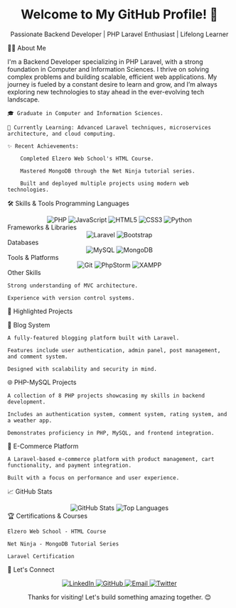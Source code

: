 <div align="center"> <h1>Welcome to My GitHub Profile! 🚀</h1> <p>Passionate Backend Developer | PHP Laravel Enthusiast | Lifelong Learner</p> </div>
👩‍💻 About Me

I'm a Backend Developer specializing in PHP Laravel, with a strong foundation in Computer and Information Sciences. I thrive on solving complex problems and building scalable, efficient web applications. My journey is fueled by a constant desire to learn and grow, and I’m always exploring new technologies to stay ahead in the ever-evolving tech landscape.

    🎓 Graduate in Computer and Information Sciences.

    🌱 Currently Learning: Advanced Laravel techniques, microservices architecture, and cloud computing.

    ✨ Recent Achievements:

        Completed Elzero Web School's HTML Course.

        Mastered MongoDB through the Net Ninja tutorial series.

        Built and deployed multiple projects using modern web technologies.

🛠️ Skills & Tools
Programming Languages
<div align="center"> <img src="https://img.shields.io/badge/-PHP-777BB4?style=for-the-badge&logo=php&logoColor=white" alt="PHP"> <img src="https://img.shields.io/badge/-JavaScript-F7DF1E?style=for-the-badge&logo=javascript&logoColor=black" alt="JavaScript"> <img src="https://img.shields.io/badge/-HTML5-E34F26?style=for-the-badge&logo=html5&logoColor=white" alt="HTML5"> <img src="https://img.shields.io/badge/-CSS3-1572B6?style=for-the-badge&logo=css3&logoColor=white" alt="CSS3"> <img src="https://img.shields.io/badge/-Python-3776AB?style=for-the-badge&logo=python&logoColor=white" alt="Python"> </div>
Frameworks & Libraries
<div align="center"> <img src="https://img.shields.io/badge/-Laravel-FF2D20?style=for-the-badge&logo=laravel&logoColor=white" alt="Laravel"> <img src="https://img.shields.io/badge/-Bootstrap-7952B3?style=for-the-badge&logo=bootstrap&logoColor=white" alt="Bootstrap"> </div>
Databases
<div align="center"> <img src="https://img.shields.io/badge/-MySQL-4479A1?style=for-the-badge&logo=mysql&logoColor=white" alt="MySQL"> <img src="https://img.shields.io/badge/-MongoDB-47A248?style=for-the-badge&logo=mongodb&logoColor=white" alt="MongoDB"> </div>
Tools & Platforms
<div align="center"> <img src="https://img.shields.io/badge/-Git-F05032?style=for-the-badge&logo=git&logoColor=white" alt="Git"> <img src="https://img.shields.io/badge/-PhpStorm-000000?style=for-the-badge&logo=phpstorm&logoColor=white" alt="PhpStorm"> <img src="https://img.shields.io/badge/-XAMPP-FB7A24?style=for-the-badge&logo=xampp&logoColor=white" alt="XAMPP"> </div>
Other Skills

    Strong understanding of MVC architecture.

    Experience with version control systems.

🌟 Highlighted Projects

📝 Blog System

    A fully-featured blogging platform built with Laravel.

    Features include user authentication, admin panel, post management, and comment system.

    Designed with scalability and security in mind.

🌐 PHP-MySQL Projects

    A collection of 8 PHP projects showcasing my skills in backend development.

    Includes an authentication system, comment system, rating system, and a weather app.

    Demonstrates proficiency in PHP, MySQL, and frontend integration.

🛒 E-Commerce Platform

    A Laravel-based e-commerce platform with product management, cart functionality, and payment integration.

    Built with a focus on performance and user experience.

📈 GitHub Stats
<div align="center"> <img src="https://github-readme-stats.vercel.app/api?username=ZeinaZayed4&show_icons=true&theme=dracula" alt="GitHub Stats"> <img src="https://github-readme-stats.vercel.app/api/top-langs/?username=ZeinaZayed4&layout=compact&theme=dracula" alt="Top Languages"> </div>
🏆 Certifications & Courses

    Elzero Web School - HTML Course

    Net Ninja - MongoDB Tutorial Series

    Laravel Certification

🤝 Let's Connect
<div align="center"> <a href="https://linkedin.com/in/zeina-zayed"> <img src="https://img.shields.io/badge/-LinkedIn-0077B5?style=for-the-badge&logo=linkedin&logoColor=white" alt="LinkedIn"> </a> <a href="https://github.com/ZeinaZayed4"> <img src="https://img.shields.io/badge/-GitHub-181717?style=for-the-badge&logo=github&logoColor=white" alt="GitHub"> </a> <a href="mailto:zeinazayed4@gmail.com"> <img src="https://img.shields.io/badge/-Email-D14836?style=for-the-badge&logo=gmail&logoColor=white" alt="Email"> </a> <a href="https://twitter.com/Zeina_Zayed6"> <img src="https://img.shields.io/badge/-Twitter-1DA1F2?style=for-the-badge&logo=twitter&logoColor=white" alt="Twitter"> </a> </div><div align="center"> <p>Thanks for visiting! Let's build something amazing together. 😊</p> </div>
